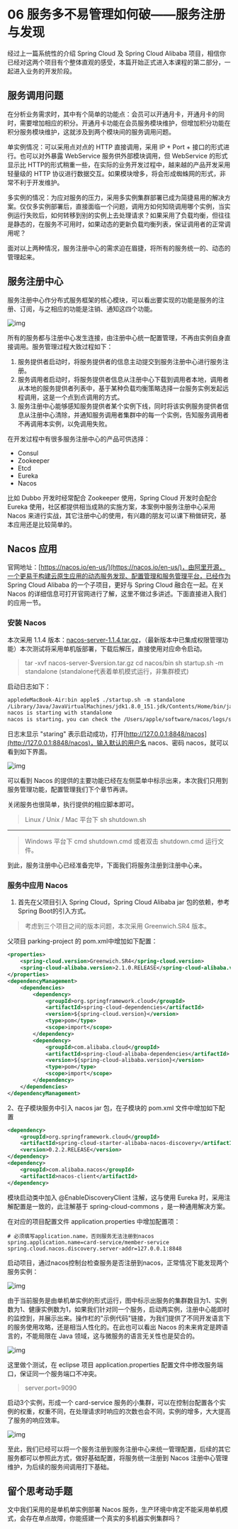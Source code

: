 # 06 服务多不易管理如何破——服务注册与发现

经过上一篇系统性的介绍 Spring Cloud 及 Spring Cloud Alibaba 项目，相信你已经对这两个项目有个整体直观的感受，本篇开始正式进入本课程的第二部分，一起进入业务的开发阶段。

## 服务调用问题

在分析业务需求时，其中有个简单的功能点：会员可以开通月卡，开通月卡的同时，需要增加相应的积分。开通月卡功能在会员服务模块维护，但增加积分功能在积分服务模块维护，这就涉及到两个模块间的服务调用问题。

单实例情况：可以采用点对点的 HTTP 直接调用，采用 IP + Port + 接口的形式进行。也可以对外暴露 WebService 服务供外部模块调用，但 WebService 的形式 显示比 HTTP的形式稍重一些，在实际的业务开发过程中，越来越的产品开发采用轻量级的 HTTP 协议进行数据交互。如果模块增多，将会形成蜘蛛网的形式，非常不利于开发维护。

多实例的情况：为应对服务的压力，采用多实例集群部署已成为简捷易用的解决方案。仅仅多实例部署后，直接面临一个问题，调用方如何知晓调用哪个实例，当实例运行失败后，如何转移到别的实例上去处理请求？如果采用了负载均衡，但往往是静态的，在服务不可用时，如果动态的更新负载均衡列表，保证调用者的正常调用呢？

面对以上两种情况，服务注册中心的需求迫在眉捷，将所有的服务统一的、动态的管理起来。

## 服务注册中心

服务注册中心作分布式服务框架的核心模块，可以看出要实现的功能是服务的注册、订阅，与之相应的功能是注销、通知这四个功能。

![img](assets/2020-05-05-21548.jpg)

所有的服务都与注册中心发生连接，由注册中心统一配置管理，不再由实例自身直接调用。服务管理过程大致过程如下：

1. 服务提供者启动时，将服务提供者的信息主动提交到服务注册中心进行服务注册。
2. 服务调用者启动时，将服务提供者信息从注册中心下载到调用者本地，调用者从本地的服务提供者列表中，基于某种负载均衡策略选择一台服务实例发起远程调用，这是一个点到点调用的方式。
3. 服务注册中心能够感知服务提供者某个实例下线，同时将该实例服务提供者信息从注册中心清除，并通知服务调用者集群中的每一个实例，告知服务调用者不再调用本实例，以免调用失败。

在开发过程中有很多服务注册中心的产品可供选择：

- Consul
- Zookeeper
- Etcd
- Eureka
- Nacos

比如 Dubbo 开发时经常配合 Zookeeper 使用，Spring Cloud 开发时会配合 Eureka 使用，社区都提供相当成熟的实施方案，本案例中服务注册中心采用 Nacos 来进行实战，其它注册中心的使用，有兴趣的朋友可以课下稍做研究，基本应用还是比较简单的。

## Nacos 应用

官网地址：[https://nacos.io/en-us/](https://nacos.io/en-us/)，由阿里开源，一个更易于构建云原生应用的动态服务发现、配置管理和服务管理平台，已经作为 Spring Cloud Alibaba 的一个子项目，更好与 Spring Cloud 融合在一起。在关 Nacos 的详细信息可打开官网进行了解，这里不做过多讲述。下面直接进入我们的应用一节。

### 安装 Nacos

本次采用 1.1.4 版本：[nacos-server-1.1.4.tar.gz](https://github.com/alibaba/nacos/releases/download/1.1.4/nacos-server-1.1.4.tar.gz)，（最新版本中已集成权限管理功能）本次测试将采用单机版部署，下载后解压，直接使用对应命令启动。

> tar -xvf nacos-server-$version.tar.gz cd nacos/bin sh startup.sh -m standalone (standalone代表着单机模式运行，非集群模式)

启动日志如下：

```xml
appledeMacBook-Air:bin apple$ ./startup.sh -m standalone
/Library/Java/JavaVirtualMachines/jdk1.8.0_151.jdk/Contents/Home/bin/java  -Xms512m -Xmx512m -Xmn256m -Dnacos.standalone=true -Djava.ext.dirs=/Library/Java/JavaVirtualMachines/jdk1.8.0_151.jdk/Contents/Home/jre/lib/ext:/Library/Java/JavaVirtualMachines/jdk1.8.0_151.jdk/Contents/Home/lib/ext:/Users/apple/software/nacos/plugins/cmdb:/Users/apple/software/nacos/plugins/mysql -Xloggc:/Users/apple/software/nacos/logs/nacos_gc.log -verbose:gc -XX:+PrintGCDetails -XX:+PrintGCDateStamps -XX:+PrintGCTimeStamps -XX:+UseGCLogFileRotation -XX:NumberOfGCLogFiles=10 -XX:GCLogFileSize=100M -Dnacos.home=/Users/apple/software/nacos -Dloader.path=/Users/apple/software/nacos/plugins/health -jar /Users/apple/software/nacos/target/nacos-server.jar  --spring.config.location=classpath:/,classpath:/config/,file:./,file:./config/,file:/Users/apple/software/nacos/conf/ --logging.config=/Users/apple/software/nacos/conf/nacos-logback.xml --server.max-http-header-size=524288
nacos is starting with standalone
nacos is starting，you can check the /Users/apple/software/nacos/logs/start.out
```

日志末显示 "staring" 表示启动成功，打开[http://127.0.0.1:8848/nacos](http://127.0.0.1:8848/nacos)，输入默认的用户名 nacos、密码 nacos，就可以看到如下界面。

![img](assets/2020-05-05-021549.jpg)

可以看到 Nacos 的提供的主要功能已经在左侧菜单中标示出来，本次我们只用到服务管理功能，配置管理我们下个章节再讲。

关闭服务也很简单，执行提供的相应脚本即可。

> Linux / Unix / Mac 平台下 sh shutdown.sh

______________________________________________________________________

> Windows 平台下 cmd shutdown.cmd 或者双击 shutdown.cmd 运行文件。

到此，服务注册中心已经准备完毕，下面我们将服务注册到注册中心来。

### 服务中应用 Nacos

1. 首先在父项目引入 Spring Cloud，Spring Cloud Alibaba jar 包的依赖，参考Spring Boot的引入方式。

> 考虑到三个项目之间的版本问题，本次采用 Greenwich.SR4 版本。

父项目 parking-project 的 pom.xml中增加如下配置：

```xml
<properties>
    <spring-cloud.version>Greenwich.SR4</spring-cloud.version>
    <spring-cloud-alibaba.version>2.1.0.RELEASE</spring-cloud-alibaba.version>
</properties>
<dependencyManagement>
    <dependencies>
        <dependency>
            <groupId>org.springframework.cloud</groupId>
            <artifactId>spring-cloud-dependencies</artifactId>
            <version>${spring-cloud.version}</version>
            <type>pom</type>
            <scope>import</scope>
        </dependency>
        <dependency>
            <groupId>com.alibaba.cloud</groupId>
            <artifactId>spring-cloud-alibaba-dependencies</artifactId>
            <version>${spring-cloud-alibaba.version}</version>
            <type>pom</type>
            <scope>import</scope>
        </dependency>
    </dependencies>
</dependencyManagement>
```

2、在子模块服务中引入 nacos jar 包，在子模块的 pom.xml 文件中增加如下配置

```xml
<dependency>
    <groupId>org.springframework.cloud</groupId>
    <artifactId>spring-cloud-starter-alibaba-nacos-discovery</artifactId>
    <version>0.2.2.RELEASE</version>
</dependency>
<dependency>
    <groupId>com.alibaba.nacos</groupId>
    <artifactId>nacos-client</artifactId>
</dependency>
```

模块启动类中加入 @EnableDiscoveryClient 注解，这与使用 Eureka 时，采用注解配置是一致的，此注解基于 spring-cloud-commons ，是一种通用解决方案。

在对应的项目配置文件 application.properties 中增加配置项：

```properties
# 必须填写application.name，否则服务无法注册到nacos
spring.application.name=card-service/member-service
spring.cloud.nacos.discovery.server-addr=127.0.0.1:8848
```

启动项目，通过nacos控制台检查服务是否注册到nacos，正常情况下能发现两个服务实例：

![img](assets/6cdb2a60-98d5-11ea-8463-617f94b8dc0b)

由于当前服务是由单机单实例的形式运行，图中标示出服务的集群数目为1、实例数为1、健康实例数为1，如果我们针对同一个服务，启动两实例，注册中心能即时的监控到，并展示出来。操作栏的"示例代码"链接，为我们提供了不同开发语言下的服务使用攻略，还是相当人性化的。在此也可以看出 Nacos 的未来肯定是跨语言的，不能局限在 Java 领域，这与微服务的语言无关性也是契合的。

![img](assets/2020-05-05-021552.jpg)

这里做个测试，在 eclipse 项目 application.properties 配置文件中修改服务端口，保证同一个服务端口不冲突。

> server.port=9090

启动3个实例，形成一个 card-service 服务的小集群，可以在控制台配置各个实例的权重，权重不同，在处理请求时响应的次数也会不同，实例的增多，大大提高了服务的响应效率。

![img](assets/2020-05-05-021554.jpg)

至此，我们已经可以将一个服务注册到服务注册中心来统一管理配置，后续的其它服务都可以参照此方式，做好基础配置，将服务统一注册到 Nacos 注册中心管理维护，为后续的服务间调用打下基础。

## 留个思考动手题

文中我们采用的是单机单实例部署 Nacos 服务，生产环境中肯定不能采用单机模式，会存在单点故障，你能搭建一个真实的多机器实例集群吗？
